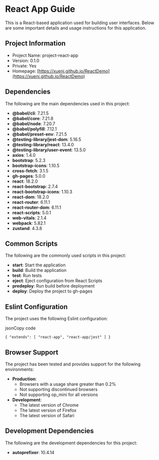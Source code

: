 
# React App Guide

This is a React-based application used for building user interfaces. Below are some important details and usage instructions for this application.

## Project Information

-   Project Name: project-react-app
-   Version: 0.1.0
-   Private: Yes
-   Homepage: [https://xuenj.github.io/ReactDemo](https://xuenj.github.io/ReactDemo)

## Dependencies

The following are the main dependencies used in this project:

-   **@babel/cli**: 7.21.5
-   **@babel/core**: 7.21.8
-   **@babel/node**: 7.20.7
-   **@babel/polyfill**: 7.12.1
-   **@babel/preset-env**: 7.21.5
-   **@testing-library/jest-dom**: 5.16.5
-   **@testing-library/react**: 13.4.0
-   **@testing-library/user-event**: 13.5.0
-   **axios**: 1.4.0
-   **bootstrap**: 5.2.3
-   **bootstrap-icons**: 1.10.5
-   **cross-fetch**: 3.1.5
-   **gh-pages**: 5.0.0
-   **react**: 18.2.0
-   **react-bootstrap**: 2.7.4
-   **react-bootstrap-icons**: 1.10.3
-   **react-dom**: 18.2.0
-   **react-router**: 6.11.1
-   **react-router-dom**: 6.11.1
-   **react-scripts**: 5.0.1
-   **web-vitals**: 2.1.4
-   **webpack**: 5.82.1
-   **zustand**: 4.3.8

## Common Scripts

The following are the commonly used scripts in this project:

-   **start**: Start the application
-   **build**: Build the application
-   **test**: Run tests
-   **eject**: Eject configuration from React Scripts
-   **predeploy**: Run build before deployment
-   **deploy**: Deploy the project to gh-pages

## Eslint Configuration

The project uses the following Eslint configuration:

jsonCopy code

`{
  "extends": [
    "react-app",
    "react-app/jest"
  ]
}` 

## Browser Support

The project has been tested and provides support for the following environments:

-   **Production**:
    -   Browsers with a usage share greater than 0.2%
    -   Not supporting discontinued browsers
    -   Not supporting op_mini for all versions
-   **Development**:
    -   The latest version of Chrome
    -   The latest version of Firefox
    -   The latest version of Safari

## Development Dependencies

The following are the development dependencies for this project:

-   **autoprefixer**: 10.4.14
